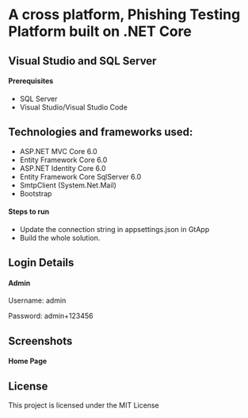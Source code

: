 # A cross platform, Phishing Testing Platform built on .NET Core 

## Visual Studio and SQL Server

#### Prerequisites

- SQL Server
- Visual Studio/Visual Studio Code

## Technologies and frameworks used:

- ASP.NET MVC Core 6.0
- Entity Framework Core 6.0
- ASP.NET Identity Core 6.0
- Entity Framework Core SqlServer 6.0
- SmtpClient (System.Net.Mail)
- Bootstrap

#### Steps to run

- Update the connection string in appsettings.json in GtApp
- Build the whole solution.

## Login Details

#### Admin
Username: admin

Password: admin+123456


## Screenshots

#### Home Page

## License

This project is licensed under the MIT License



